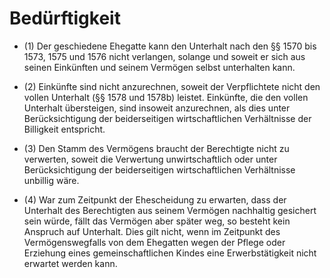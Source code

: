 # Bedürftigkeit

- (1) Der geschiedene Ehegatte kann den Unterhalt nach den §§ 1570 bis 1573, 1575 und 1576 nicht verlangen, solange und soweit er sich aus seinen Einkünften und seinem Vermögen selbst unterhalten kann.

- (2) Einkünfte sind nicht anzurechnen, soweit der Verpflichtete nicht den vollen Unterhalt (§§ 1578 und 1578b) leistet. Einkünfte, die den vollen Unterhalt übersteigen, sind insoweit anzurechnen, als dies unter Berücksichtigung der beiderseitigen wirtschaftlichen Verhältnisse der Billigkeit entspricht.

- (3) Den Stamm des Vermögens braucht der Berechtigte nicht zu verwerten, soweit die Verwertung unwirtschaftlich oder unter Berücksichtigung der beiderseitigen wirtschaftlichen Verhältnisse unbillig wäre.

- (4) War zum Zeitpunkt der Ehescheidung zu erwarten, dass der Unterhalt des Berechtigten aus seinem Vermögen nachhaltig gesichert sein würde, fällt das Vermögen aber später weg, so besteht kein Anspruch auf Unterhalt. Dies gilt nicht, wenn im Zeitpunkt des Vermögenswegfalls von dem Ehegatten wegen der Pflege oder Erziehung eines gemeinschaftlichen Kindes eine Erwerbstätigkeit nicht erwartet werden kann.

